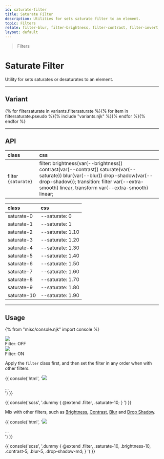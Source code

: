 ```yaml
---
id: saturate-filter
title: Saturate Filter
description: Utilities for sets saturate filter to an element.
topic: Filters
relate: filter-blur, filter-brightness, filter-contrast, filter-invert, filter-drop-shadow, filter-smooth
layout: default
---
```


> Filters

# Saturate Filter

Utility for sets saturates or desaturates to an element.

---

## Variant

<div class="flex flex-gap-2 flex-wrap justify-start items-center">{% for filtersaturate in variants.filtersaturate %}{% for item in filtersaturate.pseudo %}{% include "variants.njk" %}{% endfor %}{% endfor %}</div>

---

## API

| <span class="padding-x-3 padding-y-1 text-white bg-shade-granite-5 font-semibold curve-border-md">class</span> | <span class="padding-x-3 padding-y-1 text-white bg-shade-granite-5 font-semibold curve-border-md">css</span> |
|:--|:--|
| filter `{saturate}` | filter: brightness(var(--brightness)) contrast(var(--contrast)) saturate(var(--saturate)) blur(var(--blur)) drop-shadow(var(--drop-shadow)); transition: filter var(--extra-smooth) linear, transform var(--extra-smooth) linear; |

| <span class="padding-x-3 padding-y-1 text-white bg-shade-granite-5 font-semibold curve-border-md">class</span> | <span class="padding-x-3 padding-y-1 text-white bg-shade-granite-5 font-semibold curve-border-md">css</span> |
|:--|:--|
| saturate-0 | --saturate: 0 |
| saturate-1 | --saturate: 1 |
| saturate-2 | --saturate: 1.10 |
| saturate-3 | --saturate: 1.20 |
| saturate-4 | --saturate: 1.30 |
| saturate-5 | --saturate: 1.40 |
| saturate-6 | --saturate: 1.50 |
| saturate-7 | --saturate: 1.60 |
| saturate-8 | --saturate: 1.70 |
| saturate-9 | --saturate: 1.80 |
| saturate-10 | --saturate: 1.90 |

---

## Usage

{% from "misc/console.njk" import console %}

<div class="margin-y-2 margin-x-auto flex">
  <div class="padding-2 max-width-sm">
    <img
      class="width-56 height-48 object-cover object-center overflow-hidden curve-border-lg shadow"
      src="https://picsum.photos/500?=3"
    >
    <div class="padding-t-2 text-sm text-center">
      Filter: OFF
    </div>
  </div>
  <div class="padding-2 max-width-sm">
    <img
      class="filter saturate-10 width-56 height-48 object-cover object-center overflow-hidden curve-border-lg shadow"
      src="https://picsum.photos/500?=3"
    >
    <div class="padding-t-2 text-sm text-center">
      Filter: ON
    </div>
  </div>
</div>

Apply the `filter` class first, and then set the filter in any order when with other filters.

{{ console('html',
'<img class="filter saturate-10 ..." src="...">

<div class="filter saturate-10 ..." style="background-image:url(...)"> ... </div>
') }}

{{ console('scss',
'.dummy {
    @extend
      .filter,
      .saturate-10;
}
') }}

Mix with other filters, such as [Brightness](/filter-brightness/), [Contrast](/filter-contrast/), [Blur](/filter-blur/) and [Drop Shadow](/filter-drop-shadow/).

{{ console('html',
'<img class="filter saturate-10 brightness-10 contrast-5 blur-5 drop-shadow-md ..." src="...">

<div class="filter saturate-10 brightness-10 contrast-5 blur-5 ..." style="background-image:url(...)"> ... </div>
') }}

{{ console('scss',
'.dummy {
    @extend
      .filter,
      .saturate-10,
      .brightness-10,
      .contrast-5,
      .blur-5,
      .drop-shadow-md;
}
') }}



